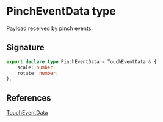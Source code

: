 # PinchEventData type

Payload received by pinch events.

## Signature

```typescript
export declare type PinchEventData = TouchEventData & {
    scale: number;
    rotate: number;
};
```

## References

[TouchEventData](https://developers.meta.com/horizon-worlds/reference/2.0.0/mobile_gestures_toucheventdata)
